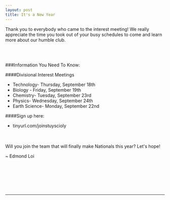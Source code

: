 ```yaml
---
layout: post
title: It's a New Year
---
```



Thank you to everybody who came to the interest meeting! We really appreciate the time you took out of your busy schedules to come and learn more about our humble club.

<br><br>

###Information You Need To Know:


####Divisional Interest Meetings

- Technology- Thursday, September 18th
- Biology - Friday, September 19th
- Chemistry- Tuesday, September 23rd
- Physics- Wednesday, September 24th
- Earth Science- Monday, September 22nd

####Sign up here:

- tinyurl.com/joinstuyscioly


<br><br>
Will you join the team that will finally make Nationals this year?
Let's hope!

~ Edmond Loi

<br>
<br>
<br>
<br>
<br>
<hr>
<br>
<br>
<br>
<br>
<br>